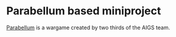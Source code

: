 # Parabellum based miniproject

[Parabellum](https://github.com/syrkis/parabellum) is a wargame created by two thirds of the AIGS team.
